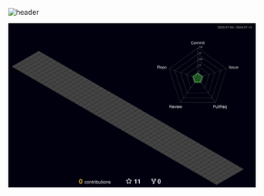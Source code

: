 ![header](https://capsule-render.vercel.app/api?type=waving&color=30:e96443,100:904e95&height=260&section=header&text=hello%20world%20!&fontSize=70&fontColor=fff&animation=fadeIn&fontAlignY=38&desc=My%20name%20is%20Takaya%20Suzuki%20👋&descAlignY=51&descAlign=62)

<img width="855" src="./profile-3d-contrib/profile-night-green.svg" />
